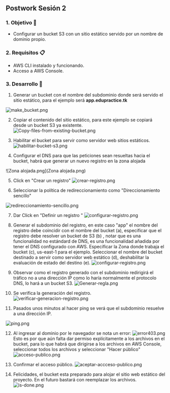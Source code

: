 ## Postwork Sesión 2

### 1. Objetivo :dart:
- Configurar un bucket S3 con un sitio estático servido por un nombre de dominio propio.

### 2. Requisitos :clipboard:
- AWS CLI instalado y funcionando. 
- Acceso a AWS Console.

### 3. Desarrollo :bookmark_tabs:
1. Generar un bucket con el nombre del subdominio donde será servido el sitio estático, para el ejemplo será
**app.edupractice.tk**

![make_bucket.png](make_bucket.png)

2. Copiar el contenido del sitio estático, para este ejemplo se copiará desde un bucket S3 ya existente.
![Copy-files-from-existing-bucket.png](Copy-files-from-existing-bucket.png)

3. Habilitar el bucket para servir como servidor web sitios estáticos.
![habilitar-bucket-s3.png](habilitar-bucket-s3.png)
 
 4. Configurar el DNS para que las peticiones sean resueltas hacia el bucket, habrá que generar un nuevo registro en la zona alojada
 
 ![Zona alojada.png](Zona alojada.png)



5. Click en "Crear un registro"
![crear-registro.png](crear-registro.png)

6. Seleccionar la política de redireccionamiento como "Direccionamiento sencillo"

![redireccionamiento-sencillo.png](redireccionamiento-sencillo.png)



7. Dar Click en "Definir un registro "
![configurar-registro.png](configurar-registro.png)

8. Generar el subdominio del registro, en este caso "app" el nombre del registro debe coincidir con el nombre del bucket (a), especificar que el registro debe resolver un bucket de S3 (b) , notar que es una funcionalidad no estándard de DNS, es una funcionalidad añadida por tener el DNS configurado con AWS. Especificar la Zona donde trabaja el bucket  (c),  us-east-1 para el ejemplo. Seleccionar el nombre del bucket destinado a servir como servidor web estático (d), deshabilitar la evaluación de estado del destino (e).
![configurar-registro.png](configurar-registro.png)

9. Observar como el registro generado con el subdominio redirigirá el tráfico no a una dirección IP como lo haría normalmente el protocolo DNS, lo hará a un bucket S3.
![Generar-regla.png](Generar-regla.png)

10. Se verifica la generación del registro. 
![verificar-generacion-registro.png](verificar-generacion-registro.png)

11. Pasados unos minutos al hacer ping se verá que el subdominio resuelve a una dirección IP.

![ping.png](ping.png)

12. Al ingresar al dominio por le navegador se nota un error:
![error403.png](error403.png)
Esto es por que aún falta dar permiso explícitamente a los archivos en el bucket, para lo que habrá que dirigirse a los archivos en AWS Console, seleccionar todos los archivos y seleccionar "Hacer público"
![acceso-publico.png](acceso-publico.png)

13. Confirmar el acceso público.
![aceptar-accceso-publico.png](aceptar-accceso-publico.png)

14. Felicidades, el bucket esta preparado para alojar el sitio web estático del proyecto. En el futuro bastará con reemplazar los archivos.
![is-done.png](is-done.png)
